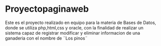 # Proyectopaginaweb
Este es el proyecto realizado en equipo para la materia de Bases de Datos, donde se utiliza php,html,css y oracle,  con la finalidad de realizar un sistema capaz de registrar modificar y eliminar informacion de una ganaderia con el nombre de ¨Los pinos¨
